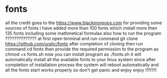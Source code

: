# fonts
all the credit goes to the https://www.blackmoreops.com for providing some sources of fonts
i have added more than 100 fonts which install more then 135 fonts including some mathmetical formulas also
how to run the program ??????????????
at first open terminal and run command 
git clone https://github.com/uralic/fonts
after completion of cloning then run command 
cd fonts
then provide the required permission to the program as
chmod +x fonts.sh
now you can  install program as 
./fonts.sh
it will automatically install all the available fonts to your linux system
since after completion of installation process the system will reboot automatically and all the fonts start works properly
so don't get panic and enjoy
enjoy !!!!!!!!!
